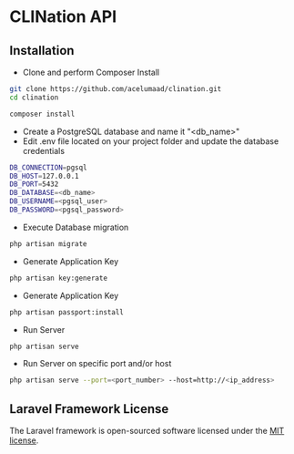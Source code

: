 # CLINation API

## Installation

- Clone and perform Composer Install

```sh
git clone https://github.com/acelumaad/clination.git
cd clination

composer install
```

- Create a PostgreSQL database and name it "<db_name>"
- Edit .env file located on your project folder and update the database credentials

```sh
DB_CONNECTION=pgsql
DB_HOST=127.0.0.1
DB_PORT=5432
DB_DATABASE=<db_name>
DB_USERNAME=<pgsql_user>
DB_PASSWORD=<pgsql_password>
```

- Execute Database migration

```sh
php artisan migrate
```

- Generate Application Key

```sh
php artisan key:generate
```

- Generate Application Key

```sh
php artisan passport:install
```

- Run Server

```sh
php artisan serve
```

- Run Server on specific port and/or host

```sh
php artisan serve --port=<port_number> --host=http://<ip_address>
```

## Laravel Framework License

The Laravel framework is open-sourced software licensed under the [MIT license](http://opensource.org/licenses/MIT).
